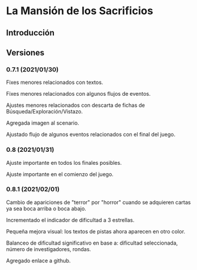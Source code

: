 # La Mansión de los Sacrificios

## Introducción

## Versiones

### 0.7.1 (2021/01/30)

Fixes menores relacionados con textos.

Fixes menores relacionados con algunos flujos de eventos.

Ajustes menores relacionados con descarta de fichas de Búsqueda/Exploración/Vistazo.

Agregada imagen al scenario.

Ajustado flujo de algunos eventos relacionados con el final del juego.

### 0.8 (2021/01/31)

Ajuste importante en todos los finales posibles.

Ajuste importante en el comienzo del juego.

### 0.8.1 (2021/02/01)

Cambio de apariciones de "terror" por "horror" cuando se adquieren cartas ya sea boca arriba o boca abajo.

Incrementado el indicador de dificultad a 3 estrellas.

Pequeña mejora visual: los textos de pistas ahora aparecen en otro color.

Balanceo de dificultad significativo en base a: dificultad seleccionada, número de investigadores, rondas.

Agregado enlace a github.